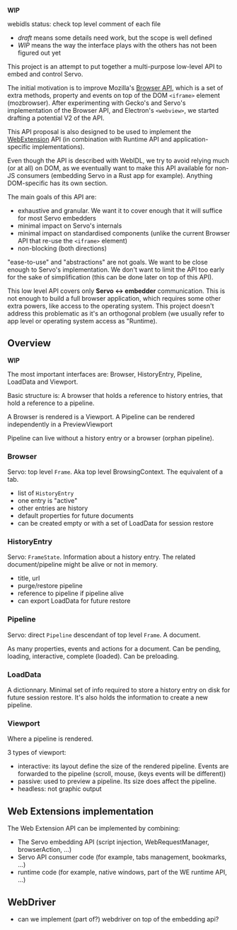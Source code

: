 **WIP**

webidls status: check top level comment of each file
- *draft* means some details need work, but the scope is well defined
- *WIP* means the way the interface plays with the others has not been figured out yet

This project is an attempt to put together a multi-purpose low-level API to
embed and control Servo.

The initial motivation is to improve Mozilla's [Browser
API](https://developer.mozilla.org/en-US/docs/Web/API/Using_the_Browser_API),
which is a set of extra methods, property and events on top of the DOM
`<iframe>` element (mozbrowser). After experimenting with Gecko's and Servo's
implementation of the Browser API, and Electron's `<webview>`, we started
drafting a potential V2 of the API.

This API proposal is also designed to be used to implement the
[WebExtension](https://developer.chrome.com/extensions) API (in combination
with Runtime API and application-specific implementations).

Even though the API is described with WebIDL, we try to avoid relying much (or
at all) on DOM, as we eventually want to make this API available for non-JS
consumers (embedding Servo in a Rust app for example). Anything DOM-specific
has its own section.

The main goals of this API are:
- exhaustive and granular. We want it to cover enough that it will suffice for
  most Servo embedders
- minimal impact on Servo's internals
- minimal impact on standardised components (unlike the current Browser API
  that re-use the `<iframe>` element)
- non-blocking (both directions)

"ease-to-use" and "abstractions" are not goals. We want to be close enough to
Servo's implementation. We don't want to limit the API too early for the sake
of simplification (this can be done later on top of this API).

This low level API covers only **Servo <-> embedder** communication. This is
not enough to build a full browser application, which requires some other extra
powers, like access to the operating system. This project doesn't address this
problematic as it's an orthogonal problem (we usually refer to app level or
operating system access as "Runtime).

## Overview

**WIP**

The most important interfaces are: Browser, HistoryEntry, Pipeline, LoadData and Viewport.

Basic structure is: A browser that holds a reference to history entries, that hold
a reference to a pipeline.

A Browser is rendered is a Viewport.
A Pipeline can be rendered independently in a PreviewViewport

Pipeline can live without a history entry or a browser (orphan pipeline).

### Browser

Servo: top level `Frame`. Aka top level BrowsingContext. The equivalent of a tab.

- list of `HistoryEntry`
- one entry is "active"
- other entries are history
- default properties for future documents
- can be created empty or with a set of LoadData
 for session restore

### HistoryEntry

Servo: `FrameState`. Information about a history entry. The related document/pipeline might be alive or not in memory.

- title, url
- purge/restore pipeline
- reference to pipeline if pipeline alive
- can export LoadData for future restore

### Pipeline

Servo: direct `Pipeline` descendant of top level `Frame`. A document.

As many properties, events and actions for a document.
Can be pending, loading, interactive, complete (loaded).
Can be preloading.

### LoadData

A dictionnary. Minimal set of info required to store a history entry
on disk for future session restore. It's also holds the information
to create a new pipeline.

### Viewport

Where a pipeline is rendered.

3 types of viewport:
- interactive: its layout define the size of the rendered pipeline. Events
  are forwarded to the pipeline (scroll, mouse, (keys events will be different))
- passive: used to preview a pipeline. Its size does affect the pipeline.
- headless: not graphic output


## Web Extensions implementation

The Web Extension API can be implemented by combining:
- The Servo embedding API (script injection, WebRequestManager, browserAction, …)
- Servo API consumer code (for example, tabs management, bookmarks, …)
- runtime code (for example, native windows, part of the WE runtime API, …)

## WebDriver

- can we implement (part of?) webdriver on top of the embedding api?


